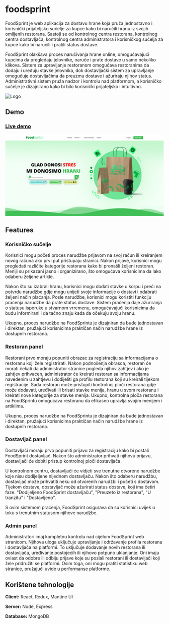 
# foodsprint



FoodSprint je web aplikacija za dostavu hrane koja pruža jednostavno i korisnički prijateljsko sučelje za kupce kako bi naručili hranu iz svojih omiljenih restorana. Sastoji se od kontrolnog centra restorana, kontrolnog centra dostavljača, kontrolnog centra administratora i korisničkog sučelja za kupce kako bi naručili i pratili status dostave.

FoodSprint olakšava proces naručivanja hrane online, omogućavajući kupcima da pregledaju jelovnike, naruče i prate dostave u samo nekoliko klikova. Sistem za upravljanje restoranom omogućava restoranima da dodaju i uređuju stavke jelovnika, dok dostavljački sistem za upravljanje omogućuje dostavljačima da preuzmu dostave i ažuriraju njihov status. Administrativni sistem pruža nadzor i kontrolu nad platformom, a korisničko sučelje je dizajnirano kako bi bilo korisnički prijateljsko i intuitivno.



![Logo](https://foodsprint.onrender.com/static/media/foodsprint-logov6.1d248d4f4db66ac77e4a.png)

## Demo
### [Live demo](https://foodsprint.onrender.com)

![demo](src/components/componentsHero/slike/Screenshot_5.png?raw=true "Title")

## Features

### Korisničko sučelje 
Korisnici mogu početi proces narudžbe prijavom na svoj račun ili kreiranjem novog računa ako prvi put pristupaju stranici. Nakon prijave, korisnici mogu pregledati različite kategorije restorana kako bi pronašli željeni restoran. Meniji su prikazani jasno i organizirano, što omogućava korisnicima da lako odaberu željene artikle. 

Nakon što su izabrali hranu, korisnici mogu dodati stavke u korpu i preći na potvrdu narudžbe gdje mogu unijeti svoje informacije o dostavi i odabrati željeni način plaćanja.
Posle narudžbe, korisnici mogu koristiti funkciju praćenja narudžbe da prate status 
dostave. Sistem praćenja daje ažuriranja o statusu isporuke u stvarnom vrremenu, omogućavajući korisnicima da budu informirani i da tačno znaju kada da očekuju svoju hranu. 

Ukupno, proces narudžbe na FoodSprintu je dizajniran da bude jednostavan i direktan, pružajući korisnicima praktičan način narudžbe hrane iz dostupnih restorana.

### Restoran panel
Restorani prvo moraju popuniti obrazac za registraciju sa informacijama o restoranu koji žele registrirati. Nakon podnošenja obrasca, restoran će morati čekati da administrator stranice pogleda njihov zahtjev i ako je zahtjev prihvaćen, administrator će kreirati restoran sa informacijama navedenim u zahtjevu i dodijeliti ga profilu restorana koji su kreirali tijekom registracije. 
Sada restoran može pristupiti kontrolnoj ploči restorana gdje može dodavati, uređivati ili brisati stavke menija, hranu u svom restoranu i kreirati nove kategorije za stavke menija. 
Ukupno, kontrolna ploča restorana na FoodSprintu omogućava restoranu da efikasno upravlja svojim menijem i artiklima.
 

Ukupno, proces narudžbe na FoodSprintu je dizajniran da bude jednostavan i direktan, pružajući korisnicima praktičan način narudžbe hrane iz dostupnih restorana.

### Dostavljač panel
Dostavljači moraju prvo popuniti prijavu za registraciju kako bi postali FoodSprint dostavljač. Nakon što administrator prihvati njihovu prijavu, dostavljači će dobiti pristup kontrolnoj ploči dostavljača. 

U kontrolnom centru, dostavljači će vidjeti sve trenutne otvorene narudžbe koje nisu dodijeljene nijednom dostavljaču. Nakon što odaberu narudžbu, dostavljač može prihvatiti neku od otvorenih narudžbi i početi s dostavom. 
Tijekom dostave, dostavljač može ažurirati status dostave, koji ima četiri faze: "Dodijeljeno FoodSprint dostavljaču", "Preuzeto iz restorana", "U tranzitu" i "Dostavljeno". 

S ovim sistemom praćenja, FoodSprint osigurava da su korisnici uvijek u toku s trenutnim statusom njihove narudžbe.

### Admin panel 
Administratori imaj kompletnu kontrolu nad cijelom FoodSprint web stranicom. Njihova uloga uključuje upravljanje i održavanje profila restorana i dostavljača na platformi. To uključuje dodavanje novih restorana ili dostavljača, uređivanje postojećih ili njihovo potpuno uklanjanje. Oni imaju ovlast da odobre ili odbiju prijave koje su poslali restorani ili dostavljači koji žele pridružiti se platformi. Osim toga, oni mogu pratiti statistiku web stranice, pružajući uvide u performanse platforme.


## Korištene tehnologije

**Client:** React, Redux, Mantine UI 

**Server:** Node, Express

**Database:** MongoDB

